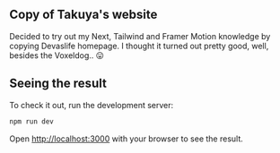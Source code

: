 ## Copy of Takuya's website

Decided to try out my Next, Tailwind and Framer Motion knowledge by copying Devaslife homepage. I thought it turned out pretty good, well, besides the Voxeldog.. 😛

## Seeing the result

To check it out, run the development server:

```bash
npm run dev
```

Open [http://localhost:3000](http://localhost:3000) with your browser to see the result.

